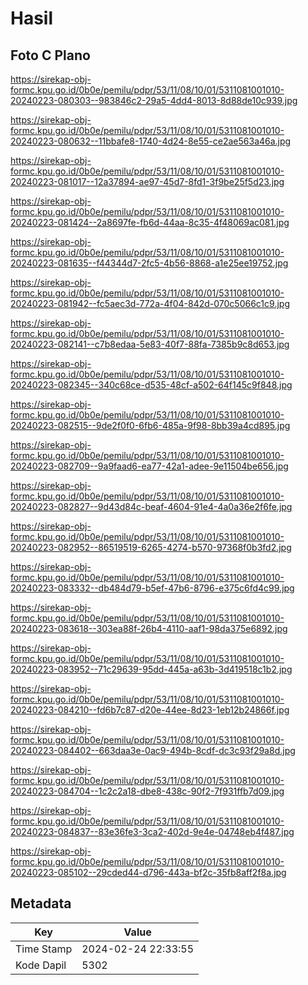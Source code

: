 # Hasil

## Foto C Plano

https://sirekap-obj-formc.kpu.go.id/0b0e/pemilu/pdpr/53/11/08/10/01/5311081001010-20240223-080303--983846c2-29a5-4dd4-8013-8d88de10c939.jpg

https://sirekap-obj-formc.kpu.go.id/0b0e/pemilu/pdpr/53/11/08/10/01/5311081001010-20240223-080632--11bbafe8-1740-4d24-8e55-ce2ae563a46a.jpg

https://sirekap-obj-formc.kpu.go.id/0b0e/pemilu/pdpr/53/11/08/10/01/5311081001010-20240223-081017--12a37894-ae97-45d7-8fd1-3f9be25f5d23.jpg

https://sirekap-obj-formc.kpu.go.id/0b0e/pemilu/pdpr/53/11/08/10/01/5311081001010-20240223-081424--2a8697fe-fb6d-44aa-8c35-4f48069ac081.jpg

https://sirekap-obj-formc.kpu.go.id/0b0e/pemilu/pdpr/53/11/08/10/01/5311081001010-20240223-081635--f44344d7-2fc5-4b56-8868-a1e25ee19752.jpg

https://sirekap-obj-formc.kpu.go.id/0b0e/pemilu/pdpr/53/11/08/10/01/5311081001010-20240223-081942--fc5aec3d-772a-4f04-842d-070c5066c1c9.jpg

https://sirekap-obj-formc.kpu.go.id/0b0e/pemilu/pdpr/53/11/08/10/01/5311081001010-20240223-082141--c7b8edaa-5e83-40f7-88fa-7385b9c8d653.jpg

https://sirekap-obj-formc.kpu.go.id/0b0e/pemilu/pdpr/53/11/08/10/01/5311081001010-20240223-082345--340c68ce-d535-48cf-a502-64f145c9f848.jpg

https://sirekap-obj-formc.kpu.go.id/0b0e/pemilu/pdpr/53/11/08/10/01/5311081001010-20240223-082515--9de2f0f0-6fb6-485a-9f98-8bb39a4cd895.jpg

https://sirekap-obj-formc.kpu.go.id/0b0e/pemilu/pdpr/53/11/08/10/01/5311081001010-20240223-082709--9a9faad6-ea77-42a1-adee-9e11504be656.jpg

https://sirekap-obj-formc.kpu.go.id/0b0e/pemilu/pdpr/53/11/08/10/01/5311081001010-20240223-082827--9d43d84c-beaf-4604-91e4-4a0a36e2f6fe.jpg

https://sirekap-obj-formc.kpu.go.id/0b0e/pemilu/pdpr/53/11/08/10/01/5311081001010-20240223-082952--86519519-6265-4274-b570-97368f0b3fd2.jpg

https://sirekap-obj-formc.kpu.go.id/0b0e/pemilu/pdpr/53/11/08/10/01/5311081001010-20240223-083332--db484d79-b5ef-47b6-8796-e375c6fd4c99.jpg

https://sirekap-obj-formc.kpu.go.id/0b0e/pemilu/pdpr/53/11/08/10/01/5311081001010-20240223-083618--303ea88f-26b4-4110-aaf1-98da375e6892.jpg

https://sirekap-obj-formc.kpu.go.id/0b0e/pemilu/pdpr/53/11/08/10/01/5311081001010-20240223-083952--71c29639-95dd-445a-a63b-3d419518c1b2.jpg

https://sirekap-obj-formc.kpu.go.id/0b0e/pemilu/pdpr/53/11/08/10/01/5311081001010-20240223-084210--fd6b7c87-d20e-44ee-8d23-1eb12b24866f.jpg

https://sirekap-obj-formc.kpu.go.id/0b0e/pemilu/pdpr/53/11/08/10/01/5311081001010-20240223-084402--663daa3e-0ac9-494b-8cdf-dc3c93f29a8d.jpg

https://sirekap-obj-formc.kpu.go.id/0b0e/pemilu/pdpr/53/11/08/10/01/5311081001010-20240223-084704--1c2c2a18-dbe8-438c-90f2-7f931ffb7d09.jpg

https://sirekap-obj-formc.kpu.go.id/0b0e/pemilu/pdpr/53/11/08/10/01/5311081001010-20240223-084837--83e36fe3-3ca2-402d-9e4e-04748eb4f487.jpg

https://sirekap-obj-formc.kpu.go.id/0b0e/pemilu/pdpr/53/11/08/10/01/5311081001010-20240223-085102--29cded44-d796-443a-bf2c-35fb8aff2f8a.jpg


## Metadata

| Key        | Value               |
| ---------- | ------------------- |
| Time Stamp | 2024-02-24 22:33:55 |
| Kode Dapil | 5302                |



